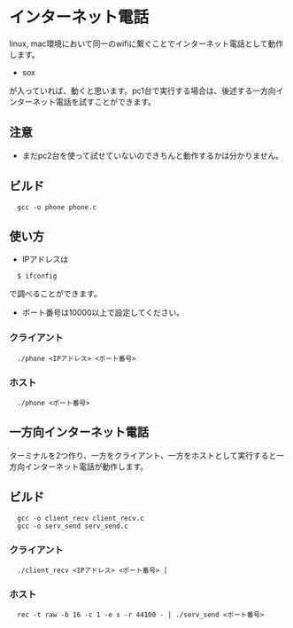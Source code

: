 # インターネット電話
linux, mac環境において同一のwifiに繋ぐことでインターネット電話として動作します。
- sox

が入っていれば、動くと思います。pc1台で実行する場合は、後述する一方向インターネット電話を試すことができます。
## 注意
- まだpc2台を使って試せていないのできちんと動作するかは分かりません。
## ビルド
```
  gcc -o phone phone.c 
```
## 使い方
- IPアドレスは
```
  $ ifconfig
```
で調べることができます。
- ポート番号は10000以上で設定してください。


### クライアント
```
  ./phone <IPアドレス> <ポート番号>
```
### ホスト
```
  ./phone <ポート番号>
```

## 一方向インターネット電話
ターミナルを2つ作り、一方をクライアント、一方をホストとして実行すると一方向インターネット電話が動作します。
## ビルド
```
  gcc -o client_recv client_recv.c
  gcc -o serv_send serv_send.c
```
### クライアント
```
  ./client_recv <IPアドレス> <ポート番号> | 
```
### ホスト
```
  rec -t raw -b 16 -c 1 -e s -r 44100 - | ./serv_send <ポート番号>
```
